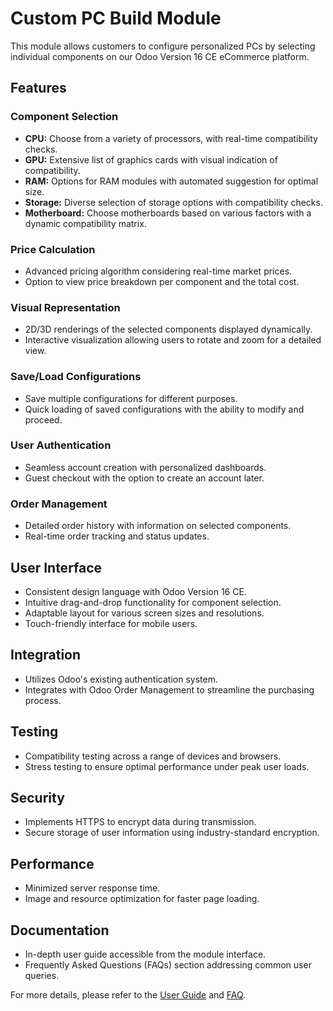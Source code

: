 # Custom PC Build Module

This module allows customers to configure personalized PCs by selecting individual components on our Odoo Version 16 CE eCommerce platform.

## Features

### Component Selection

- **CPU:** Choose from a variety of processors, with real-time compatibility checks.
- **GPU:** Extensive list of graphics cards with visual indication of compatibility.
- **RAM:** Options for RAM modules with automated suggestion for optimal size.
- **Storage:** Diverse selection of storage options with compatibility checks.
- **Motherboard:** Choose motherboards based on various factors with a dynamic compatibility matrix.

### Price Calculation

- Advanced pricing algorithm considering real-time market prices.
- Option to view price breakdown per component and the total cost.

### Visual Representation

- 2D/3D renderings of the selected components displayed dynamically.
- Interactive visualization allowing users to rotate and zoom for a detailed view.

### Save/Load Configurations

- Save multiple configurations for different purposes.
- Quick loading of saved configurations with the ability to modify and proceed.

### User Authentication

- Seamless account creation with personalized dashboards.
- Guest checkout with the option to create an account later.

### Order Management

- Detailed order history with information on selected components.
- Real-time order tracking and status updates.

## User Interface

- Consistent design language with Odoo Version 16 CE.
- Intuitive drag-and-drop functionality for component selection.
- Adaptable layout for various screen sizes and resolutions.
- Touch-friendly interface for mobile users.

## Integration

- Utilizes Odoo's existing authentication system.
- Integrates with Odoo Order Management to streamline the purchasing process.

## Testing

- Compatibility testing across a range of devices and browsers.
- Stress testing to ensure optimal performance under peak user loads.

## Security

- Implements HTTPS to encrypt data during transmission.
- Secure storage of user information using industry-standard encryption.

## Performance

- Minimized server response time.
- Image and resource optimization for faster page loading.

## Documentation

- In-depth user guide accessible from the module interface.
- Frequently Asked Questions (FAQs) section addressing common user queries.

For more details, please refer to the [User Guide](doc/user_guide.md) and [FAQ](doc/faq.md).